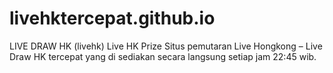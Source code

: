 # livehktercepat.github.io
LIVE DRAW HK (livehk) Live HK Prize Situs pemutaran Live Hongkong – Live Draw HK tercepat yang di sediakan secara langsung setiap jam 22:45 wib.
